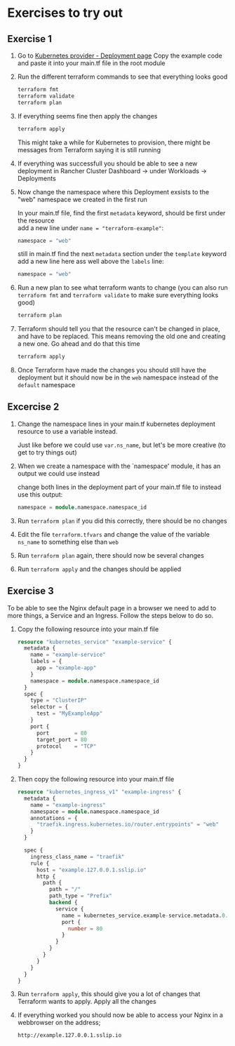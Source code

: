 # Exercises to try out

## Exercise 1
1. Go to [Kubernetes provider - Deployment page](https://registry.terraform.io/providers/hashicorp/kubernetes/latest/docs/resources/deployment#example-usage)
   Copy the example code and paste it into your main.tf file in the root module

2. Run the different terraform commands to see that everything looks good
   ```bash
   terraform fmt
   terraform validate
   terraform plan
   ```

3. If everything seems fine then apply the changes
   ```bash
   terraform apply
   ```

   This might take a while for Kubernetes to provision, there might be messages from Terraform saying it is still running

4. If everything was successfull you should be able to see a new deployment in Rancher Cluster Dashboard -> under Workloads -> Deployments

5. Now change the namespace where this Deployment exsists to the "web" namespace we created in the first run
   
   In your main.tf file, find the first `metadata` keyword, should be first under the resource  
   add a new line under `name = "terraform-example"`:  
   ```terraform
   namespace = "web"
   ```

   still in main.tf find the next `metadata` section under the `template` keyword  
   add a new line here ass well above the `labels` line:
   ```terraform
   namespace = "web"
   ```

6. Run a new plan to see what terraform wants to change (you can also run `terraform fmt` and `terraform validate` to make sure everything looks good)

   ```bash
   terraform plan
   ```

7. Terraform should tell you that the resource can't be changed in place, and have to be replaced. This means removing the old one and creating a new one. Go ahead and do that this time

   ```bash
   terraform apply
   ```

8. Once Terraform have made the changes you should still have the deployment but it should now be in the `web` namespace instead of the `default` namespace

## Excercise 2

1. Change the namespace lines in your main.tf kubernetes deployment resource to use a variable instead.

   Just like before we could use `var.ns_name`, but let's be more creative (to get to try things out)

2. When we create a namespace with the `namespace' module, it has an output we could use instead

   change both lines in the deployment part of your main.tf file to instead use this output:
   ```terraform
   namespace = module.namespace.namespace_id
   ```

3. Run `terraform plan` if you did this correctly, there should be no changes

4. Edit the file `terraform.tfvars`  and change the value of the variable `ns_name` to something else than `web`

5. Run `terraform plan` again, there should now be several changes

6. Run `terraform apply` and the changes should be applied

## Exercise 3

To be able to see the Nginx default page in a browser we need to add to more things, a Service and an Ingress. Follow the steps below to do so.

1. Copy the following resource into your main.tf file

   ```terraform   
   resource "kubernetes_service" "example-service" {
     metadata {
       name = "example-service"
       labels = {
         app = "example-app"
       }
       namespace = module.namespace.namespace_id
     }
     spec {
       type = "ClusterIP"
       selector = {
         test = "MyExampleApp"
       }
       port {
         port        = 80
         target_port = 80
         protocol    = "TCP"
       }
     }
   }
   ```

2. Then copy the following resource into your main.tf file

   ```terraform
   resource "kubernetes_ingress_v1" "example-ingress" {
     metadata {
       name = "example-ingress"
       namespace = module.namespace.namespace_id
       annotations = {
         "traefik.ingress.kubernetes.io/router.entrypoints" = "web"
       }
     }
   
     spec {
       ingress_class_name = "traefik"
       rule {
         host = "example.127.0.0.1.sslip.io"
         http {
           path {
             path = "/"
             path_type = "Prefix"
             backend {
               service {
                 name = kubernetes_service.example-service.metadata.0.name
                 port {
                   number = 80
                 }
               }
             }
           }
         }
       }
     }
   }
   ```

3. Run `terraform apply`, this should give you a lot of changes that Terraform wants to apply. Apply all the changes

4. If everything worked you should now be able to access your Nginx in a webbrowser on the address;
   ```bash
   http://example.127.0.0.1.sslip.io
   ```

